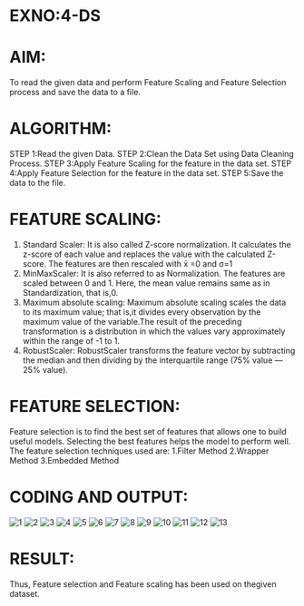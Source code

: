 # EXNO:4-DS
# AIM:
To read the given data and perform Feature Scaling and Feature Selection process and save the
data to a file.

# ALGORITHM:
STEP 1:Read the given Data.
STEP 2:Clean the Data Set using Data Cleaning Process.
STEP 3:Apply Feature Scaling for the feature in the data set.
STEP 4:Apply Feature Selection for the feature in the data set.
STEP 5:Save the data to the file.

# FEATURE SCALING:
1. Standard Scaler: It is also called Z-score normalization. It calculates the z-score of each value and replaces the value with the calculated Z-score. The features are then rescaled with x̄ =0 and σ=1
2. MinMaxScaler: It is also referred to as Normalization. The features are scaled between 0 and 1. Here, the mean value remains same as in Standardization, that is,0.
3. Maximum absolute scaling: Maximum absolute scaling scales the data to its maximum value; that is,it divides every observation by the maximum value of the variable.The result of the preceding transformation is a distribution in which the values vary approximately within the range of -1 to 1.
4. RobustScaler: RobustScaler transforms the feature vector by subtracting the median and then dividing by the interquartile range (75% value — 25% value).

# FEATURE SELECTION:
Feature selection is to find the best set of features that allows one to build useful models. Selecting the best features helps the model to perform well.
The feature selection techniques used are:
1.Filter Method
2.Wrapper Method
3.Embedded Method

# CODING AND OUTPUT:
![1](https://github.com/user-attachments/assets/340be753-e8b9-4e5f-9912-fc10c8386405)
![2](https://github.com/user-attachments/assets/72d07e52-ea17-459a-9b01-72aa37a59132)
![3](https://github.com/user-attachments/assets/f1fa6299-7d26-4171-9625-7ef750939c50)
![4](https://github.com/user-attachments/assets/dd92cf7b-c055-4d9c-9ba3-52296f92a99d)
![5](https://github.com/user-attachments/assets/5da3b99c-2b19-4008-a1cb-1e21d191a1db)
![6](https://github.com/user-attachments/assets/f15b0a5b-807a-4b38-a93c-dc37810ae19f)
![7](https://github.com/user-attachments/assets/551aa80b-fcc0-4d3d-90a3-c97a75ccfbf6)
![8](https://github.com/user-attachments/assets/245e9fa6-fbed-459b-87b8-0c889a881cf4)
![9](https://github.com/user-attachments/assets/6f0e66d1-ed3c-4213-955a-22ce141de48f)
![10](https://github.com/user-attachments/assets/9dbb553a-6886-461a-a5ef-328d8bd80ef2)
![11](https://github.com/user-attachments/assets/9071dde6-6638-45db-9cc3-af01a74f86ba)
![12](https://github.com/user-attachments/assets/8466b6a5-b8a2-4199-856d-b2261f7a69ba)
![13](https://github.com/user-attachments/assets/b24eab0b-ba79-4a41-89d2-feac350cd3fb)


# RESULT:
Thus, Feature selection and Feature scaling has been used on thegiven
dataset.

       
